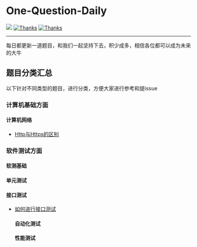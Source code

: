# One-Question-Daily

  <a href="#交流"><img src="https://img.shields.io/badge/QQ%E4%BA%A4%E6%B5%81-3434481891-yellow"></a>
  <a href="https://www.wanandroid.com"><img src="https://img.shields.io/badge/Thanks-%E6%8E%98%E9%87%91-orange" alt="Thanks"></a>
  <a href="https://www.wanandroid.com"><img src="https://img.shields.io/badge/Thanks-wanandroid-%23095B87.svg" alt="Thanks"></a>
 

----

每日都更新一道题目，和我们一起坚持下去，积少成多，相信各位都可以成为未来的大牛


## 题目分类汇总
以下针对不同类型的题目，进行分类，方便大家进行参考和提issue

### 计算机基础方面

  #### 计算机网络
- [Http与Https的区别](https://github.com/RainyJiang22/One-Question-Daily/issues/1)

### 软件测试方面

  #### 软测基础

  #### 单元测试

  #### 接口测试
- [如何进行接口测试](https://github.com/RainyJiang22/One-Question-Daily/issues/2)

  #### 自动化测试

  #### 性能测试
